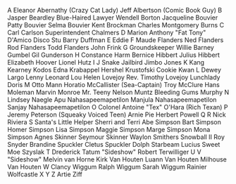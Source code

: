 A
Eleanor Abernathy (Crazy Cat Lady)
Jeff Albertson (Comic Book Guy)
B
Jasper Beardley
Blue-Haired Lawyer
Wendell Borton
Jacqueline Bouvier
Patty Bouvier
Selma Bouvier
Kent Brockman
Charles Montgomery Burns
C
Carl Carlson
Superintendent Chalmers
D
Marion Anthony "Fat Tony" D'Amico
Disco Stu
Barry Duffman
E
Eddie
F
Maude Flanders
Ned Flanders
Rod Flanders
Todd Flanders
John Frink
G
Groundskeeper Willie
Barney Gumbel
Gil Gunderson
H
Constance Harm
Bernice Hibbert
Julius Hibbert
Elizabeth Hoover
Lionel Hutz
I
J
Snake Jailbird
Jimbo Jones
K
Kang
Kearney
Kodos
Edna Krabappel
Hershel Krustofski
Cookie Kwan
L
Dewey Largo
Lenny Leonard
Lou
Helen Lovejoy
Rev. Timothy Lovejoy
Lunchlady Doris
M
Otto Mann
Horatio McCallister (Sea-Captain)
Troy McClure
Hans Moleman
Marvin Monroe
Mr. Teeny
Nelson Muntz
Bleeding Gums Murphy
N
Lindsey Naegle
Apu Nahasapeemapetilon
Manjula Nahasapeemapetilon
Sanjay Nahasapeemapetilon
O
Colonel Antoine "Tex" O'Hara (Rich Texan)
P
Jeremy Peterson (Squeaky Voiced Teen)
Arnie Pie
Herbert Powell
Q
R
Nick Riviera
S
Santa's Little Helper
Sherri and Terri
Abe Simpson
Bart Simpson
Homer Simpson
Lisa Simpson
Maggie Simpson
Marge Simpson
Mona Simpson
Agnes Skinner
Seymour Skinner
Waylon Smithers
Snowball II
Roy Snyder
Brandine Spuckler
Cletus Spuckler
Dolph Starbeam
Lucius Sweet
Moe Szyslak
T
Drederick Tatum
"Sideshow" Robert Terwilliger
U
V
"Sideshow" Melvin van Horne
Kirk Van Houten
Luann Van Houten
Milhouse Van Houten
W
Clancy Wiggum
Ralph Wiggum
Sarah Wiggum
Rainier Wolfcastle
X
Y
Z
Artie Ziff